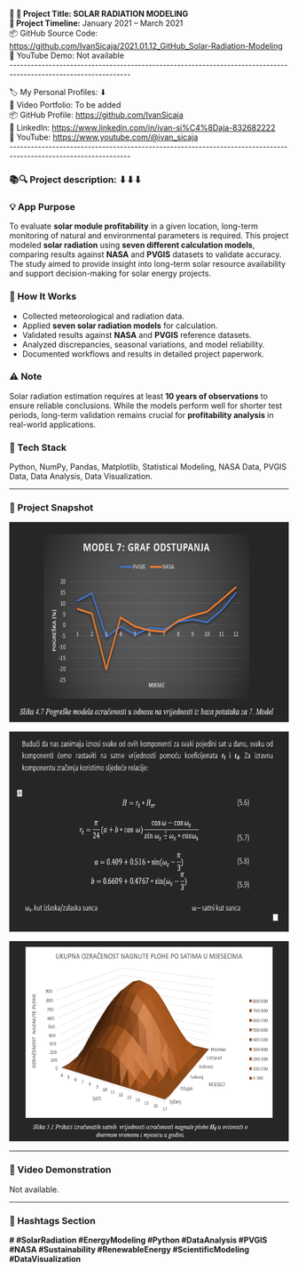 **🧾 🎯 Project Title: SOLAR RADIATION MODELING  
📅 Project Timeline:** January 2021 – March 2021  
📦 GitHub Source Code: <https://github.com/IvanSicaja/2021.01.12_GitHub_Solar-Radiation-Modeling>  
🎥 YouTube Demo: Not available  
\----------------------------------------------------------------------------------------------------------------

🏷️ My Personal Profiles: ⬇︎  
🎥 Video Portfolio: To be added  
📦 GitHub Profile: <https://github.com/IvanSicaja>  
🔗 LinkedIn: <https://www.linkedin.com/in/ivan-si%C4%8Daja-832682222>  
🎥 YouTube: <https://www.youtube.com/@ivan_sicaja>  
\----------------------------------------------------------------------------------------------------------------

### 📚🔍 Project description: ⬇︎⬇︎⬇︎

### 💡 App Purpose

To evaluate **solar module profitability** in a given location, long-term monitoring of natural and environmental parameters is required. This project modeled **solar radiation** using **seven different calculation models**, comparing results against **NASA** and **PVGIS** datasets to validate accuracy. The study aimed to provide insight into long-term solar resource availability and support decision-making for solar energy projects.

### 🧠 How It Works

- Collected meteorological and radiation data.
- Applied **seven solar radiation models** for calculation.
- Validated results against **NASA** and **PVGIS** reference datasets.
- Analyzed discrepancies, seasonal variations, and model reliability.
- Documented workflows and results in detailed project paperwork.

### ⚠️ Note

Solar radiation estimation requires at least **10 years of observations** to ensure reliable conclusions. While the models perform well for shorter test periods, long-term validation remains crucial for **profitability analysis** in real-world applications.

### 🔧 Tech Stack

Python, NumPy, Pandas, Matplotlib, Statistical Modeling, NASA Data, PVGIS Data, Data Analysis, Data Visualization.

---

### 📸 Project Snapshot

<p align="center">
  <img src="https://github.com/IvanSicaja/2021.01.12_GitHub_Solar-Radiation-Modeling/blob/main/publish/2.0_Thumbnail_1.png?raw=true" 
       alt="Solar Radiation Preview 1" 
       width="640" 
       height="360">
</p>

<p align="center">
  <img src="https://github.com/IvanSicaja/2021.01.12_GitHub_Solar-Radiation-Modeling/blob/main/publish/2.0_Thumbnail_2.png?raw=true" 
       alt="Solar Radiation Preview 2" 
       width="640" 
       height="360">
</p>

<p align="center">
  <img src="https://github.com/IvanSicaja/2021.01.12_GitHub_Solar-Radiation-Modeling/blob/main/publish/2.0_Thumbnail_3.png?raw=true" 
       alt="Solar Radiation Preview 3" 
       width="640" 
       height="360">
</p>

---

### 🎥 Video Demonstration

Not available.

---


### 📣 Hashtags Section

**\# #SolarRadiation #EnergyModeling #Python #DataAnalysis #PVGIS #NASA #Sustainability #RenewableEnergy #ScientificModeling #DataVisualization**
